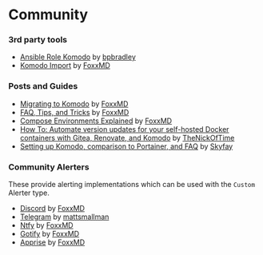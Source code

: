 # Community

### 3rd party tools
- [Ansible Role Komodo](https://github.com/bpbradley/ansible-role-komodo) by [bpbradley](https://github.com/bpbradley)
- [Komodo Import](https://foxxmd.github.io/komodo-import/docs/quickstart/) by [FoxxMD](https://github.com/FoxxMD)
### Posts and Guides
- [Migrating to Komodo](https://blog.foxxmd.dev/posts/migrating-to-komodo) by [FoxxMD](https://github.com/FoxxMD)
- [FAQ, Tips, and Tricks](https://blog.foxxmd.dev/posts/komodo-tips-tricks) by [FoxxMD](https://github.com/FoxxMD)
- [Compose Environments Explained](https://blog.foxxmd.dev/posts/compose-envs-explained) by [FoxxMD](https://github.com/FoxxMD)
- [How To: Automate version updates for your self-hosted Docker containers with Gitea, Renovate, and Komodo](https://nickcunningh.am/blog/how-to-automate-version-updates-for-your-self-hosted-docker-containers-with-gitea-renovate-and-komodo) by [TheNickOfTime](https://github.com/TheNickOfTime)
- [Setting up Komodo, comparison to Portainer, and FAQ](https://skyblog.one/komodo-the-better-alternative-to-portainer-for-container-management) by [Skyfay](https://skyblog.one/authors/)
### Community Alerters
These provide alerting implementations which can be used with the `Custom` Alerter type.
- [Discord](https://github.com/FoxxMD/deploy-discord-alerter) by [FoxxMD](https://github.com/FoxxMD)
- [Telegram](https://github.com/mattsmallman/komodo-alert-to-telgram) by [mattsmallman](https://github.com/mattsmallman)
- [Ntfy](https://github.com/FoxxMD/deploy-ntfy-alerter) by [FoxxMD](https://github.com/FoxxMD)
- [Gotify](https://github.com/FoxxMD/deploy-gotify-alerter) by [FoxxMD](https://github.com/FoxxMD)
- [Apprise](https://github.com/FoxxMD/deploy-apprise-alerter) by [FoxxMD](https://github.com/FoxxMD)